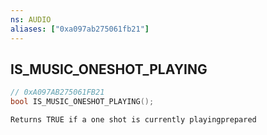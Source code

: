 ```yaml
---
ns: AUDIO
aliases: ["0xa097ab275061fb21"]
---
```

## IS_MUSIC_ONESHOT_PLAYING

```c
// 0xA097AB275061FB21
bool IS_MUSIC_ONESHOT_PLAYING();
```

```
Returns TRUE if a one shot is currently playingprepared
```
